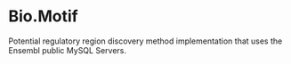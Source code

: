 Bio.Motif
=========

Potential regulatory region discovery method implementation that uses the Ensembl public MySQL Servers.